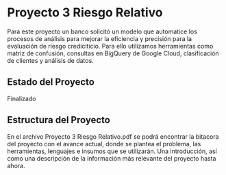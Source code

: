 # Proyecto 3 Riesgo Relativo

Para este proyecto un banco solicitó un modelo que automatice los procesos de análisis para mejorar la eficiencia y precisión para la evaluación de riesgo crediciticio. 
Para ello utilizamos herramientas como matriz de confusión, consultas en BigQuery de Google Cloud, clasificación de clientes y análisis de datos. 


## Estado del Proyecto
Finalizado 

## Estructura del Proyecto 

En el archivo Proyecto 3 Riesgo Relativo.pdf se podrá encontrar la bitacora del proyecto con el avance actual, donde se plantea el problema, las herramientas, lenguajes e insumos que se utilizarán.
Una introducción, así como una descripción de la información más relevante del proyecto hasta ahora. 

